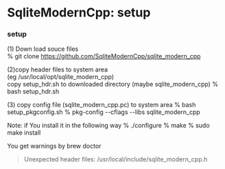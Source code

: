 SqliteModernCpp: setup
===============


### setup  
(1) Down load souce files  
% git clone https://github.com/SqliteModernCpp/sqlite_modern_cpp  

(2)copy header files to system area   
(eg /usr/local/opt/sqlite_modern_cpp)  
copy setup_hdr.sh to downloaded directory
(maybe sqlite_modern_cpp)
% bash setup_hdr.sh

(3) copy config file (sqlite_modern_cpp.pc) to system area 
% bash setup_pkgconfig.sh
% pkg-config --cflags --libs  sqlite_modern_cpp

Note:
if You install it in the following way
% ./configure
% make
 % sudo make install

You get warnings by brew doctor
> Unexpected header files:
 > /usr/local/include/sqlite_modern_cpp.h

